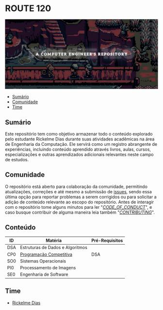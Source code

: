 # ROUTE 120

![Route 120 by Blueeyesnorton](./assets/route-120.png)

- [Sumário](#sumário)
- [Comunidade](#comunidade)
- [Time](#time)

## Sumário

Este repositório tem como objetivo armazenar todo o conteúdo explorado pelo estudante Rickelme Dias durante suas atividades acadêmicas na área de Engenharia da Computação. Ele servirá como um registro abrangente de experiências, incluindo conteúdo aprendido através livros, aulas, cursos, especializações e outras aprendizados adicionais relevantes neste campo de estudos.

## Comunidade

O repositório está aberto para colaboração da comunidade, permitindo atualizações, correções e até mesmo a submissão de [issues](https://github.com/RickelmeDias/Route-120/issues), sendo essa última opção para reportar problemas a serem corrigidos ou para solicitar a adição de conteúdo relevante ao escopo do repositório. Antes de interagir com o repositório tome alguns minutos para ler "_[CODE_OF_CONDUCT](./CODE_OF_CONDUCT.md)_", e caso busque contribuir de alguma maneira leia também "_[CONTRIBUTING](./CONTRIBUTING.md)_".

## Conteúdo

| ID  | Matéria                                               | Pré-Requisitos |
| --- | ----------------------------------------------------- | -------------- |
| DSA | Estruturas de Dados e Algoritmos                      |                |
| CP0 | [Programação Competitiva](./competitive-programming/) | DSA            |
| SO0 | Sistemas Operacionais                                 |                |
| PI0 | Processamento de Imagens                              |                |
| SE0 | Engenharia de Software                                |                |

## Time

- [Rickelme Dias](https://github.com/RickelmeDias)
